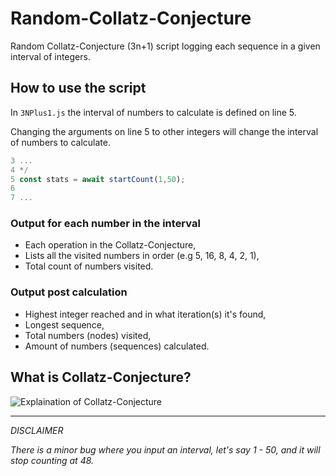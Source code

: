 # Random-Collatz-Conjecture
Random Collatz-Conjecture (3n+1) script logging each sequence in a given interval of integers. 

## How to use the script
In `3NPlus1.js` the interval of numbers to calculate is defined on line 5.

Changing the arguments on line 5 to other integers will change the interval of numbers to calculate.
```js
3 ...
4 */
5 const stats = await startCount(1,50);
6
7 ...
```

### Output for each number in the interval
- Each operation in the Collatz-Conjecture,
- Lists all the visited numbers in order (e.g 5, 16, 8, 4, 2, 1),
- Total count of numbers visited.

### Output post calculation
- Highest integer reached and in what iteration(s) it's found,
- Longest sequence,
- Total numbers (nodes) visited,
- Amount of numbers (sequences) calculated.

## What is Collatz-Conjecture? 
<img src="http://online4hours.com/wp-content/uploads/2016/09/collatz.png" alt="Explaination of Collatz-Conjecture" />

<hr>

*DISCLAIMER*

*There is a minor bug where you input an interval, let's say 1 - 50, and it will stop counting at 48.*
